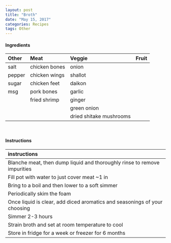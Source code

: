 ```yaml
---
layout: post
title: "Broth"
date: "May 15, 2017"
categories: Recipes
tags: Other
---
```









#### Ingredients

<table class = "presenttab">
 <thead>
  <tr>
   <th style="text-align:left;"> Other </th>
   <th style="text-align:left;"> Meat </th>
   <th style="text-align:left;"> Veggie </th>
   <th style="text-align:left;"> Fruit </th>
  </tr>
 </thead>
<tbody>
  <tr>
   <td style="text-align:left;"> salt </td>
   <td style="text-align:left;"> chicken bones </td>
   <td style="text-align:left;"> onion </td>
   <td style="text-align:left;">  </td>
  </tr>
  <tr>
   <td style="text-align:left;"> pepper </td>
   <td style="text-align:left;"> chicken wings </td>
   <td style="text-align:left;"> shallot </td>
   <td style="text-align:left;">  </td>
  </tr>
  <tr>
   <td style="text-align:left;"> sugar </td>
   <td style="text-align:left;"> chicken feet </td>
   <td style="text-align:left;"> daikon </td>
   <td style="text-align:left;">  </td>
  </tr>
  <tr>
   <td style="text-align:left;"> msg </td>
   <td style="text-align:left;"> pork bones </td>
   <td style="text-align:left;"> garlic </td>
   <td style="text-align:left;">  </td>
  </tr>
  <tr>
   <td style="text-align:left;">  </td>
   <td style="text-align:left;"> fried shrimp </td>
   <td style="text-align:left;"> ginger </td>
   <td style="text-align:left;">  </td>
  </tr>
  <tr>
   <td style="text-align:left;">  </td>
   <td style="text-align:left;">  </td>
   <td style="text-align:left;"> green onion </td>
   <td style="text-align:left;">  </td>
  </tr>
  <tr>
   <td style="text-align:left;">  </td>
   <td style="text-align:left;">  </td>
   <td style="text-align:left;"> dried shitake mushrooms </td>
   <td style="text-align:left;">  </td>
  </tr>
</tbody>
</table>

<br>

#### Instructions

<table class = "presenttabnoh">
 <thead>
  <tr>
   <th style="text-align:left;"> instructions </th>
  </tr>
 </thead>
<tbody>
  <tr>
   <td style="text-align:left;"> Blanche meat, then dump liquid and thoroughly rinse to remove impurities </td>
  </tr>
  <tr>
   <td style="text-align:left;"> Fill pot with water to just cover meat ~1 in </td>
  </tr>
  <tr>
   <td style="text-align:left;"> Bring to a boil and then lower to a soft simmer </td>
  </tr>
  <tr>
   <td style="text-align:left;"> Periodically skim the foam </td>
  </tr>
  <tr>
   <td style="text-align:left;"> Once liquid is clear, add diced aromatics and seasonings of your choosing </td>
  </tr>
  <tr>
   <td style="text-align:left;"> Simmer 2-3 hours </td>
  </tr>
  <tr>
   <td style="text-align:left;"> Strain broth and set at room temperature to cool </td>
  </tr>
  <tr>
   <td style="text-align:left;"> Store in fridge for a week or freezer for 6 months </td>
  </tr>
</tbody>
</table>

